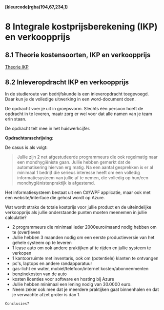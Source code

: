 #### [kleurcode]rgba(194,67,234,1)

# 8 Integrale kostprijsberekening (IKP) en verkoopprijs

## 8.1 Theorie kostensoorten, IKP en verkoopprijs

[Theorie IKP](https://elo.kw1c.nl/CMS/Studie/811%20ICT-Academie/811%20VakkenInhoud/[B.05%20BED]%20Bedrijfskunde/Productie/01.%20Reader/Theorie%20Integrale%20kostprijsberekening%20+%20Afschrijven%20Compleet.pdf)

## 8.2 Inleveropdracht IKP en verkoopprijs

In de studieroute van bedrijfskunde is een inleveropdracht toegevoegd. Daar kun je de volledige uitwerking in een word-document doen.
 
De opdracht voer je uit in groepsvorm. Slechts één persoon hoeft de opdracht in te leveren, maatr zorg er wel voor dat alle namen van je team erin staan.

De opdracht telt mee in het huiswerkcijfer.

__Opdrachtomschrijving__:<br>

De casus is als volgt: <br>
>Jullie zijn 2 net afgestudeerde programmeurs die ook regelmatig naar een mondhygiëniste gaan. Jullie hebben gemerkt dat de 
automatisering hiervan erg matig. Na een aantal gesprekken is er al minimaal 1 bedrijf die serieus interesse heeft om een volledig informatiesysteem
van jullie af te nemen, die volledig op hun/een mondhygiënistenpraktijk is afgestemd.

 Het informatiesysteem bestaat uit een C#/WPF applicatie, maar ook met een website/interface die gehost wordt op Azure.
 
 Wat wordt straks de totale kostprijs voor jullie product en de uiteindelijke verkoopprijs als jullie onderstaande 
 punten moeten meenemen in jullie calculatie?
 
 - 2 programmeurs die minimaal ieder 2000euro/maand nodig hebben om te (over)leven
 - Jullie hebben 3 maanden nodig om een eerste productieversie van het gehele systeem op te leveren
 - 1 lease auto om ook andere praktijken af te rijden en jullie systeem te verkopen
 - 1 kantoorruimte met inventaris, ook om (potentiele) klanten te ontvangen
 - pc's, laptops en andere randapparatuur
 -  gas-licht en water, mobiel/telefoon/internet kosten/abonnenmenten
 - benzinekosten van de auto
 - kosten licenties voor software en hosting bij Azure
 - Jullie hebben minimaal een lening nodig van 30.0000 euro.
 - Neem zeker ook mee dat je meerdere praktijken gaat binnenhalen en dat je verwachte afzet groter is dan 1.
 
 ``Conclusies?``